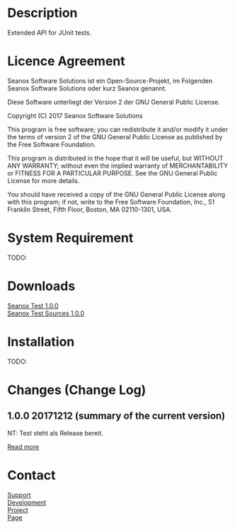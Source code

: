 # Description
Extended API for JUnit tests.


# Licence Agreement
Seanox Software Solutions ist ein Open-Source-Projekt, im Folgenden
Seanox Software Solutions oder kurz Seanox genannt.

Diese Software unterliegt der Version 2 der GNU General Public License.

Copyright (C) 2017 Seanox Software Solutions

This program is free software; you can redistribute it and/or modify it under
the terms of version 2 of the GNU General Public License as published by the
Free Software Foundation.

This program is distributed in the hope that it will be useful, but WITHOUT ANY
WARRANTY; without even the implied warranty of MERCHANTABILITY or FITNESS FOR A
PARTICULAR PURPOSE. See the GNU General Public License for more details.

You should have received a copy of the GNU General Public License along with
this program; if not, write to the Free Software Foundation, Inc., 51 Franklin
Street, Fifth Floor, Boston, MA 02110-1301, USA.


# System Requirement
TODO:


# Downloads
[Seanox Test 1.0.0](https://github.com/seanox/test/raw/master/releases/seanox-test-1.0.0.zip)  
[Seanox Test Sources 1.0.0](https://github.com/seanox/test/raw/master/releases/seanox-test-1.0.0-src.zip)  


# Installation
TODO:

# Changes (Change Log)
## 1.0.0 20171212 (summary of the current version)  
NT: Test steht als Release bereit.  

[Read more](https://raw.githubusercontent.com/seanox/test/master/CHANGES)


# Contact
[Support](http://seanox.de/contact?support)  
[Development](http://seanox.de/contact?development)  
[Project](http://seanox.de/contact?service)  
[Page](http://seanox.de/contact)  
